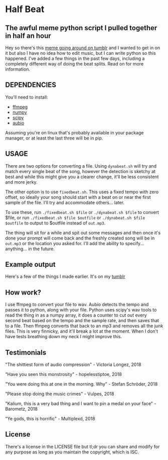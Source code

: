 # Half Beat
## The awful meme python script I pulled together in half an hour

Hey so there's this [meme going around on
tumblr](http://spudislander.tumblr.com/post/171620330836/every-second-beat-of-sail-by-awolnation-you)
and I wanted to get in on it but also I have no idea how to edit music, but I
can write python so this happened. I've added a few things in the past few days,
including a completely different way of doing the beat splits. Read on for more
information.

## DEPENDENCIES
You'll need to install:
* [ffmpeg](https://www.ffmpeg.org/)
* [numpy](http://www.numpy.org/)
* [scipy](https://www.scipy.org/)
* [aubio](https://github.com/aubio/aubio)

Assuming you're on linux that's probably available in your package manager, or
at least the last three will be in pip.

## USAGE
There are two options for converting a file. Using `dynabeat.sh` will try and
match every single beat of the song, however the detection is sketchy at best
and while this might give you a clearer change, it'll be less consistent and
more jerky.

The other option is to use `fixedbeat.sh`. This uses a fixed tempo with zero
offset, so ideally your song should start with a beat on or near the first
sample of the file. I'll try and accommodate others... later.

To use these, run `./fixedbeat.sh $file` or `./dynabeat.sh $file` to convert
$file, or run `./fixedbeat.sh $file $outfile` or `./dynabeat.sh $file $outfile`
to output to $outfile instead of `out.mp3`.

The thing will sit for a while and spit out some messages and then once it's
done your prompt will come back and the freshly created song will be in
`out.mp3` or the location you asked for. I'll add the ability to specify...
anything... in the future.

## Example output
Here's a few of the things I made earlier. It's on my [tumblr](https://andmaybegayer.tumblr.com/tagged/everysecondbeat)

## How work?
I use ffmpeg to convert your file to wav. Aubio detects the tempo and passes it
to python, along with your file. Python uses scipy's wav tools to read the thing
in as a numpy array, it does a counter to cut out every second beat based on the
tempo and the sample rate, and then saves that to a file. Then ffmpeg converts
that back to an mp3 and removes all the junk files. This is very finnicky, and
it'll break a lot at the moment. When I don't have tests breathing down my neck
I might improve this.

## Testimonials
"The shittiest form of audio compression" - Victoria Longez, 2018

"Have you seen this monstrosity" - hopelesstiptoe, 2018

"You were doing this at one in the morning. Why" - Stefan Schröder, 2018

"Please stop doing the music crimes" - Vulpes, 2018

"Kalium, this is a very bad thing and I want to pin a medal on your face" - Barometz, 2018

"Ye gods, this is horrific" - Multiplexd, 2018

## License
There's a license in the LICENSE file but tl;dr you can share and modify for any
purpose as long as you maintain the copyright, which is ISC.
